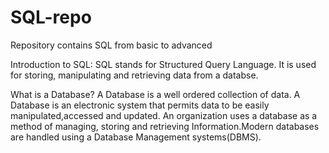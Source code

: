 # SQL-repo
Repository contains SQL from basic to advanced


Introduction to SQL:
SQL stands for Structured Query Language. It is used for storing, manipulating and retrieving data from a databse.

What is a Database?
A Database is a well ordered collection of data. A Database is an electronic system that permits data to be easily manipulated,accessed and updated. An organization uses a database as a method of managing, storing and retrieving Information.Modern databases are handled using a Database Management systems(DBMS).
